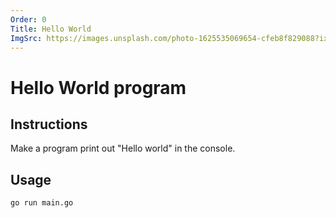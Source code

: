```yaml
---
Order: 0
Title: Hello World
ImgSrc: https://images.unsplash.com/photo-1625535069654-cfeb8f829088?ixid=M3w2NjYzMTJ8MHwxfHJhbmRvbXx8fHx8fHx8fDE3MjkyNzc2MjB8&ixlib=rb-4.0.3
---
```


# Hello World program

## Instructions

Make a program print out "Hello world" in the console.

## Usage

```shell
go run main.go
```